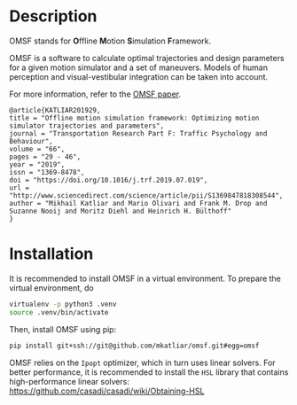 # Description
OMSF stands for **O**ffline **M**otion **S**imulation **F**ramework.

OMSF is a software to calculate optimal trajectories and design parameters for a given motion 
simulator and a set of maneuvers. Models of human perception and
visual-vestibular integration can be taken into account.

For more information, refer to the [OMSF paper](https://www.sciencedirect.com/science/article/abs/pii/S1369847818308544).
```biblatex
@article{KATLIAR201929,
title = "Offline motion simulation framework: Optimizing motion simulator trajectories and parameters",
journal = "Transportation Research Part F: Traffic Psychology and Behaviour",
volume = "66",
pages = "29 - 46",
year = "2019",
issn = "1369-8478",
doi = "https://doi.org/10.1016/j.trf.2019.07.019",
url = "http://www.sciencedirect.com/science/article/pii/S1369847818308544",
author = "Mikhail Katliar and Mario Olivari and Frank M. Drop and Suzanne Nooij and Moritz Diehl and Heinrich H. Bülthoff"
}
```

# Installation
It is recommended to install OMSF in a virtual environment. To prepare the virtual environment, do
```bash
virtualenv -p python3 .venv
source .venv/bin/activate
```
Then, install OMSF using pip:
```bash
pip install git+ssh://git@github.com/mkatliar/omsf.git#egg=omsf
```

OMSF relies on the `Ipopt` optimizer, which in turn uses linear solvers.
For better performance, it is recommended to install the `HSL` library that contains high-performance linear solvers: https://github.com/casadi/casadi/wiki/Obtaining-HSL